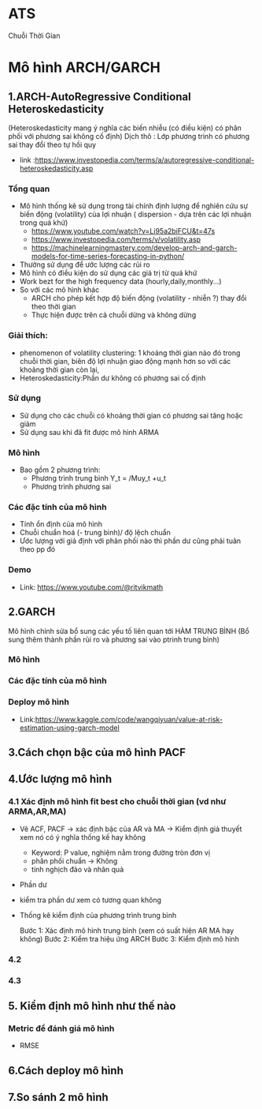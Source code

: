 # ATS
Chuỗi Thời Gian 

# Mô hình ARCH/GARCH

## 1.ARCH-AutoRegressive Conditional Heteroskedasticity 
(Heteroskedasticity mang ý nghĩa các biến nhiễu (có điều kiện) có phân phối với phương sai không cố định)
Dịch thô : Lớp phương trình có phương sai thay đổi theo tự hồi quy
- link :https://www.investopedia.com/terms/a/autoregressive-conditional-heteroskedasticity.asp

### Tổng quan
- Mô hình thống kê sử dụng trong tài chính định lượng để nghiên cứu sự biến động (volatility) của lợi nhuận ( dispersion - dựa trên các lợi nhuận trong quá khứ)
    + https://www.youtube.com/watch?v=Li95a2biFCU&t=47s
    + https://www.investopedia.com/terms/v/volatility.asp
    + https://machinelearningmastery.com/develop-arch-and-garch-models-for-time-series-forecasting-in-python/
- Thường sử dụng để ước lượng các rủi ro 
- Mô hình có điều kiện do sử dụng  các giá trị từ quá khứ
- Work bezt for the high frequency data (hourly,daily,monthly...)
- So với các mô hình khác 
    + ARCH cho phép kết hợp độ biến động (volatility - nhiễn ?) thay đổi theo thời gian 
    + Thực hiện được trên cả chuỗi dừng và không dừng 
### Giải thích:
- phenomenon of volatility clustering: 1 khoảng thời gian nào đó trong chuỗi thời gian, biên độ lợi nhuận giao động mạnh hơn so với các khoảng thời gian còn lại,
- Heteroskedasticity:Phần dư không có phương sai cố định

### Sử dụng 
- Sử dụng cho các chuỗi có khoảng thời gian có phương sai tăng hoặc giảm 
- Sử dụng sau khi đã fit được mô hình ARMA 

### Mô hình
- Bao gồm 2 phương trình:
    + Phương trình trung bình Y_t = /Muy_t +u_t
    + Phương trình phương sai 

### Các đặc tính của mô hình
- Tính ổn định của mô hình 
- Chuỗi chuẩn hoá (- trung bình)/ độ lệch chuẩn 
- Ước lượng với giả định với phân phối nào thì phần dư cũng phải tuân theo pp đó
### Demo 
+ Link: https://www.youtube.com/@ritvikmath


## 2.GARCH 
Mô hình chỉnh sửa bổ sung các yếu tố liên quan tới HÀM TRUNG BÌNH (Bổ sung thêm thành phần rủi ro và phương sai vào ptrinh trung bình)

### Mô hình

### Các đặc tính của mô hình

### Deploy mô hình
+ Link:https://www.kaggle.com/code/wangqiyuan/value-at-risk-estimation-using-garch-model


## 3.Cách chọn bậc của mô hình PACF

## 4.Ước lượng mô hình

### 4.1 Xác định mô hình fit best cho chuỗi thời gian (vd như ARMA,AR,MA)
- Vẽ ACF, PACF -> xác định bậc của AR và MA -> Kiểm định giả thuyết xem nó có ý nghĩa thống kế hay không
    + Keyword: P value, nghiệm nằm trong đường tròn đơn vị 
    + phân phối chuẩn -> Không
    + tính nghịch đảo và nhân quả 
- Phần dư
- kiểm tra phần dư  xem có tương quan không 
- Thống kê kiểm định của phương trình trung bình

    Bước 1: Xác định mô hình trung bình (xem có suất hiện AR MA hay không)
    Bước 2: Kiểm tra hiệu ứng ARCH 
    Bước 3: Kiểm định mô hình


### 4.2

### 4.3


## 5. Kiểm định mô hình như thế nào 

### Metric để đánh giá mô hình 
- RMSE


## 6.Cách deploy mô hình 

## 7.So sánh 2 mô hình 
